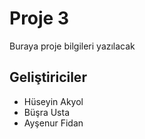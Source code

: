 # Proje 3 
Buraya proje bilgileri yazılacak
## Geliştiriciler 
- Hüseyin Akyol
- Büşra Usta
- Ayşenur Fidan
